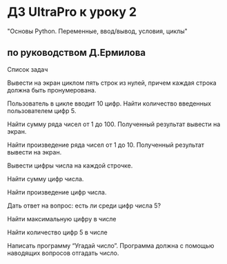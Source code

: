 # ДЗ UltraPro к уроку 2 
"Основы Python. Переменные, ввод/вывод, условия, циклы"

## по руководством Д.Ермилова

Список задач

Вывести на экран циклом пять строк из нулей, причем каждая строка должна быть пронумерована.

Пользователь в цикле вводит 10 цифр. Найти количество введенных пользователем цифр 5.

Найти сумму ряда чисел от 1 до 100. Полученный результат вывести на экран.

Найти произведение ряда чисел от 1 до 10. Полученный результат вывести на экран.

Вывести цифры числа на каждой строчке.

Найти сумму цифр числа.

Найти произведение цифр числа.

Дать ответ на вопрос: есть ли среди цифр числа 5?

Найти максимальную цифру в числе

Найти количество цифр 5 в числе

Написать программу “Угадай число”. Программа должна с помощью наводящих вопросов отгадать число.
